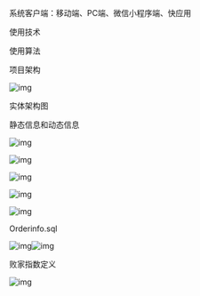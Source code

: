 系统客户端：移动端、PC端、微信小程序端、快应用

使用技术

使用算法

 

项目架构

![img](file:///C:/Users/SHURSU~1/AppData/Local/Temp/msohtmlclip1/01/clip_image002.jpg)

实体架构图

 

静态信息和动态信息

![img](file:///C:/Users/SHURSU~1/AppData/Local/Temp/msohtmlclip1/01/clip_image004.jpg)

 

 

![img](file:///C:/Users/SHURSU~1/AppData/Local/Temp/msohtmlclip1/01/clip_image006.jpg)

 

 

 

 

 

 

![img](file:///C:/Users/SHURSU~1/AppData/Local/Temp/msohtmlclip1/01/clip_image008.jpg)

 

![img](file:///C:/Users/SHURSU~1/AppData/Local/Temp/msohtmlclip1/01/clip_image009.png)

 

 

 

 

 

 

 

 

![img](file:///C:/Users/SHURSU~1/AppData/Local/Temp/msohtmlclip1/01/clip_image010.png)

Orderinfo.sql

![img](file:///C:/Users/SHURSU~1/AppData/Local/Temp/msohtmlclip1/01/clip_image011.png)![img](file:///C:/Users/SHURSU~1/AppData/Local/Temp/msohtmlclip1/01/clip_image012.png)

 

败家指数定义

![img](file:///C:/Users/SHURSU~1/AppData/Local/Temp/msohtmlclip1/01/clip_image013.png)